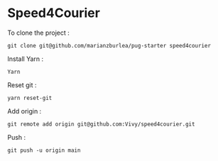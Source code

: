 # Speed4Courier

To clone the project :

`git clone git@github.com/marianzburlea/pug-starter speed4courier`

Install Yarn :

`Yarn`

Reset git :

`yarn reset-git`

Add origin :

`git remote add origin git@github.com:Vivy/speed4courier.git`

Push :

`git push -u origin main`
